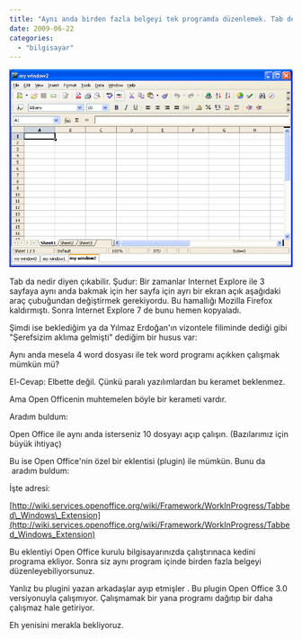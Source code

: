 ```yaml
---
title: "Aynı anda birden fazla belgeyi tek programda düzenlemek. Tab devrimi Open Office ile mümkün"
date: 2009-06-22
categories: 
  - "bilgisayar"
---
```


![](/images/Tabbed_Windows.PNG)

Tab da nedir diyen çıkabilir. Şudur: Bir zamanlar Internet Explore ile 3 sayfaya aynı anda bakmak için her sayfa için ayrı bir ekran açık aşağıdaki araç çubuğundan değiştirmek gerekiyordu. Bu hamallığı Mozilla Firefox kaldırmıştı. Sonra Internet Explore 7 de bunu hemen kopyaladı.

Şimdi ise beklediğim ya da Yılmaz Erdoğan'ın vizontele filiminde dediği gibi "Şerefsizim aklıma gelmişti" dediğim bir husus var:

Aynı anda mesela 4 word dosyası ile tek word programı açıkken çalışmak mümkün mü?

El-Cevap: Elbette değil. Çünkü paralı yazılımlardan bu keramet beklenmez.

Ama Open Officenin muhtemelen böyle bir kerameti vardır.

Aradım buldum:

[](http://wiki.services.openoffice.org/wiki/Framework/WorkInProgress/Tabbed_Windows_Extension)Open Office ile aynı anda isterseniz 10 dosyayı açıp çalışın. (Bazılarımız için büyük ihtiyaç)

Bu ise Open Office'nin özel bir eklentisi (plugin) ile mümkün. Bunu da  aradım buldum:

İşte adresi:

[http://wiki.services.openoffice.org/wiki/Framework/WorkInProgress/Tabbed\_Windows\_Extension](http://wiki.services.openoffice.org/wiki/Framework/WorkInProgress/Tabbed_Windows_Extension)

Bu eklentiyi Open Office kurulu bilgisayarınızda çalıştırınaca kedini programa ekliyor. Sonra siz aynı program içinde birden fazla belgeyi düzenleyebiliyorsunuz.

Yanlız bu plugini yazan arkadaşlar ayıp etmişler . Bu plugin Open Office 3.0 versiyonuyla çalışmıyor. Çalışmamak bir yana programı dağıtıp bir daha çalışmaz hale getiriyor.

Eh yenisini merakla bekliyoruz.
